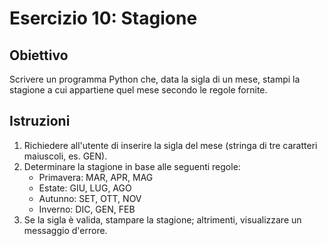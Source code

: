 # Esercizio 10: Stagione

## Obiettivo
Scrivere un programma Python che, data la sigla di un mese, stampi la stagione a cui appartiene quel mese secondo le regole fornite.

## Istruzioni
1. Richiedere all'utente di inserire la sigla del mese (stringa di tre caratteri maiuscoli, es. GEN).
2. Determinare la stagione in base alle seguenti regole:
   - Primavera: MAR, APR, MAG
   - Estate: GIU, LUG, AGO
   - Autunno: SET, OTT, NOV
   - Inverno: DIC, GEN, FEB
3. Se la sigla è valida, stampare la stagione; altrimenti, visualizzare un messaggio d'errore.